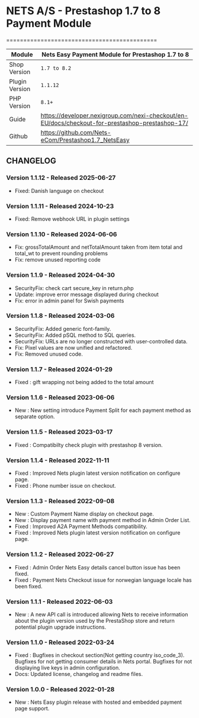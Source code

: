 # NETS A/S - Prestashop 1.7 to 8 Payment Module
============================================

| Module         | Nets Easy Payment Module for Prestashop 1.7 to 8                                                  |
|----------------|--------------------------------------------------------------------------------------------|
| Shop Version   | `1.7 to 8.2`                                                                               |
| Plugin Version | `1.1.12`                                                                                   |
| PHP Version    | `8.1+`                                                                                     |
| Guide          | https://developer.nexigroup.com/nexi-checkout/en-EU/docs/checkout-for-prestashop-prestashop-17/|
| Github         | https://github.com/Nets-eCom/Prestashop1.7_NetsEasy                                      |

## CHANGELOG

### Version 1.1.12 - Released 2025-06-27
* Fixed: Danish language on checkout

### Version 1.1.11 - Released 2024-10-23
* Fixed: Remove webhook URL in plugin settings

### Version 1.1.10 - Released 2024-06-06
* Fix: grossTotalAmount and netTotalAmount taken from item total and total_wt to prevent rounding problems
* Fix: remove unused reporting code

### Version 1.1.9 - Released 2024-04-30
* SecurityFix: check cart secure_key in return.php
* Update: improve error message displayed during checkout
* Fix: error in admin panel for Swish payments

### Version 1.1.8 - Released 2024-03-06
* SecurityFix: Added generic font-family.
* SecurityFix: Added pSQL method to SQL queries.
* SecurityFix: URLs are no longer constructed with user-controlled data.
* Fix: Pixel values are now unified and refactored.
* Fix: Removed unused code.

### Version 1.1.7 - Released 2024-01-29
* Fixed : gift wrapping not being added to the total amount

### Version 1.1.6 - Released 2023-06-06
* New : New setting introduce Payment Split for each payment method as separate option.

### Version 1.1.5 - Released 2023-03-17
* Fixed : Compatibilty check plugin with prestashop 8 version.

### Version 1.1.4 - Released 2022-11-11
* Fixed : Improved Nets plugin latest version notification on configure page.
* Fixed : Phone number issue on checkout.


### Version 1.1.3 - Released 2022-09-08
* New : Custom Payment Name display on checkout page.
* New : Display payment name with payment method in Admin Order List.
* Fixed : Improved A2A Payment Methods compatibility.
* Fixed : Improved Nets plugin latest version notification on configure page.

### Version 1.1.2 - Released 2022-06-27
* Fixed : Admin Order Nets Easy details cancel button issue has been fixed.
* Fixed : Payment Nets Checkout issue for norwegian language locale has been fixed.

### Version 1.1.1 - Released 2022-06-03
* New : A new API call is introduced allowing Nets to receive information about the plugin version used by the PrestaShop store and return potential plugin upgrade instructions.

### Version 1.1.0 - Released 2022-03-24
* Fixed : Bugfixes in checkout section(Not getting country iso_code_3).
		  Bugfixes for not getting consumer details in Nets portal.
		  Bugfixes for not displaying live keys in admin configuration.
* Docs: Updated license, changelog and readme files.

### Version 1.0.0 - Released 2022-01-28
* New : Nets Easy plugin release with hosted and embedded payment page support.
